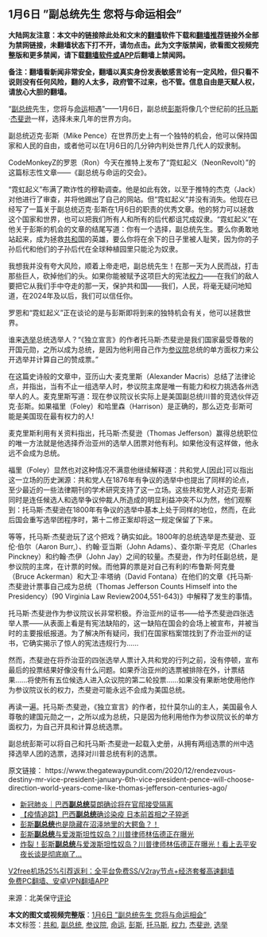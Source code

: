  <h2>1月6日 ”副总统先生 您将与命运相会”</h2> <p class="notice"><b>大陆网友注意：本文中的链接除此处和文末的<a href="https://github.com/bannedbook/fanqiang" >翻墙</a>软件下载和<a href="https://github.com/killgcd/justmysocks/blob/master/README.md">翻墙推荐</a>链接外全部为禁网链接，未翻墙状态下打不开，请勿点击。此为文字版禁闻，欲看图文视频完整版和更多禁闻，请下载<a href="https://github.com/bannedbook/fanqiang">翻墙软件或APP</a>后翻墙上禁闻网。</p><p>备注：翻墙看新闻非常安全，翻墙以真实身份发表敏感言论有一定风险，但只看不说则没有任何风险，翻的人太多，政府管不过来，也不管。信息自由是天赋人权，请放心大胆的翻墙。</b></p>  <div class="entry"> <p id="conimg">“<a href="https://www.bannedbook.org/bnews/tag/%e5%89%af%e6%80%bb%e7%bb%9f/" class="st_tag internal_tag" rel="tag" title="标签 副总统 下的日志">副总统</a>先生，您将与<a href="https://www.bannedbook.org/bnews/tag/%e5%91%bd%e8%bf%90/" class="st_tag internal_tag" rel="tag" title="标签 命运 下的日志">命运</a>相遇”——1月6日，副总统<a href="https://www.bannedbook.org/bnews/tag/%e5%bd%ad%e6%96%af/" class="st_tag internal_tag" rel="tag" title="标签 彭斯 下的日志">彭斯</a>将像几个世纪前的<a href="https://www.bannedbook.org/bnews/tag/%E6%89%98%E9%A9%AC%E6%96%AF/" class="st_tag internal_tag" rel="tag" title="标签 托马斯 下的日志">托马斯</a>·<a href="https://www.bannedbook.org/bnews/tag/%E6%9D%B0%E6%96%90%E9%80%8A/" class="st_tag internal_tag" rel="tag" title="标签 杰斐逊 下的日志">杰斐逊</a>一样，选择未来几年的世界方向。</p> <p>副总统迈克·彭斯（Mike Pence）在世界历史上有一个独特的机会，他可以保持国家和人民的自由，或者他可以在1月6日的几分钟内判处世界几代人的奴隶制。</p> <p>CodeMonkeyZ的罗恩（Ron）今天在推特上发布了“霓虹起义（NeonRevolt）”的这篇标志性文章——《副总统与命运的交会》。</p> <p>“霓虹起义”布满了欺诈性的穆勒调查。他是如此有效，以至于推特的杰克（Jack）对他进行了审查，并将他踢出了自己的网站。但“霓虹起义”并没有消失。他现在已经写了一篇关于副总统迈克·彭斯在1月6日的职责的优秀文章。他的努力可以拯救这个国家和世界，也可以把我们所有人和所有的后代都诅咒成奴隶。“霓虹起义”在他关于彭斯的机会的文章的结尾写道：你有一个选择，副总统先生。要么你勇敢地站起来，成为拯救<a href="https://www.bannedbook.org/bnews/tag/%E5%85%B1%E5%92%8C/" class="st_tag internal_tag" rel="tag" title="标签 共和 下的日志">共和</a>国的英雄，要么你将在余下的日子里被人耻笑，因为你的子孙后代和他们的子孙后代在全球种植园里只能沦为奴隶。</p>  <p>我想我并没有夸大风险，顺着上帝走吧，副总统先生！在那一天为人民而战，打击那些巨人，砍掉他们的头。如果你能被赋予这项巨大的宪法<a href="https://www.bannedbook.org/bnews/tag/%E6%9D%83%E5%8A%9B/" class="st_tag internal_tag" rel="tag" title="标签 权力 下的日志">权力</a>——在我们的敌人要把它从我们手中夺走的那一天，保护共和国——我们，人民，将毫无疑问地知道，在2024年及以后，我们可以信任你。</p> <p>罗恩和“霓虹起义”正在谈论的是与彭斯即将到来的独特机会有关，他可以拯救世界。</p> <p>谁来<a href="https://www.bannedbook.org/bnews/tag/%e9%80%89%e4%b8%be/" class="st_tag internal_tag" rel="tag" title="标签 选举 下的日志">选举</a>总统选举人？“《独立宣言》的作者托马斯·杰斐逊是我们国家最受尊敬的开国元勋，之所以成为总统，是因为他利用自己作为<a href="https://www.bannedbook.org/bnews/tag/%e5%8f%82%e8%ae%ae%e9%99%a2/" class="st_tag internal_tag" rel="tag" title="标签 参议院 下的日志">参议院</a>总统的单方面权力来公开选举并计算自己的赞成票。”</p> <p>在这篇史诗般的文章中，亚历山大·麦克里斯（Alexander Macris）总结了法律论点，并指出，当有不止一组选举人时，参议院主席是唯一有能力和权力挑选各州选举人的人。麦克里斯写道：现在参议院议长实际上是美国副总统川普的竞选伙伴迈克·彭斯。如果福里（Foley）和哈里森（Harrison）是正确的，那么迈克·彭斯可能是美国现在最有权力的人!</p>  <p>麦克里斯利用有关资料指出，托马斯·杰斐逊（Thomas Jefferson）赢得总统职位的唯一方法就是他选择乔治亚州的选举人团票对他有利。如果他没有这样做，他永远不会成为总统。</p> <p>福里（Foley）显然也对这种情况不满意他继续解释道：共和党人[因此]可以指出这一立场的历史渊源：共和党人在1876年有争议的选举中也提出了同样的论点，至少最近的一些法律期刊的学术研究支持了这一立场。这些共和党人对迈克·彭斯同时是连任候选人和选举争议仲裁人所造成的明显利益冲突不以为然，他们观察到：托马斯·杰斐逊在1800年有争议的选举中基本上处于同样的地位，然而，在此后国会重写选举团程序时，第十二修正案却将这一规定保留了下来。</p> <p>等等，托马斯·杰斐逊玩了这个把戏？确实如此。1800年的总统选举是杰斐逊、亚伦·伯尔（Aaron Burr,）、约翰·亚当斯（John Adams）、查尔斯·平克尼（Charles Pinckney）和约翰·杰伊（John Jay）之间的较量。杰斐逊，作为时任副总统，是参议院的主席，在计票的时候。而他算的票是对自己有利的!布鲁斯·阿克曼（Bruce Ackerman）和大卫·丰塔纳（David Fontana）在他们的文章《托马斯·杰斐逊计票事自己成为总统（Thomas Jefferson Counts Himself into the Presidency）(90 Virginia Law Review2004,551-643)》中解释了发生的事情。</p> <p>托马斯·杰斐逊作为参议院议长非常积极。乔治亚州的证书——给予杰斐逊四张选举人票——从表面上看是有宪法缺陷的，这一缺陷在国会的会场上被宣布，并被当时的主要报纸报道。为了解决所有疑问，我们在国家档案馆找到了乔治亚州的证书，它确实揭示了惊人的宪法违规行为……</p>  <p>然而，杰斐逊在将乔治亚的四张选举人票计入共和党的行列之前，没有停顿，宣布最后的投票结果好像没有什么问题。如果乔治亚州的选票被排除在外，计票结果……将使所有五位候选人进入众议院的第二轮投票……如果没有果断地使用他作为参议院议长的权力，杰斐逊可能永远不会成为美国总统。</p> <p>再读一遍。托马斯·杰斐逊，《独立宣言》的作者，拉什莫尔山的主人，美国最令人尊敬的建国元勋之一，之所以成为总统，只是因为他利用他作为参议院议长的单方面权力，为自己开具和计算总统选票。</p> <p>副总统彭斯可以将自己和托马斯·杰斐逊一起载入史册，从拥有两组选票的州中选择选举人团的选票，选择对川普总统有利的选票。</p> <p>原文链接： https://www.thegatewaypundit.com/2020/12/rendezvous-destiny-mr-vice-president-january-6th-vice-president-pence-will-choose-direction-world-years-come-like-thomas-jefferson-centuries-ago/</p>  <ul class='op-related-articles' title='相关阅读'> <li><a href='https://www.bannedbook.org/bnews/baitai/20201228/1456578.html' target='_blank'>新冠肺炎｜巴西<b>副总统</b>莫朗确诊将在官邸接受隔离</a></li> <li><a href='https://www.bannedbook.org/bnews/comments/20201228/1456309.html' target='_blank'>【疫情追踪】巴西<b>副总统</b>确诊染疫 日本前首相之子猝逝</a></li> <li><a href='https://www.bannedbook.org/bnews/bannedvideo/20201227/1455937.html' target='_blank'>彭斯<b>副总统</b>也是隐藏在沼泽地里的大鳄鱼？！</a></li> <li><a href='https://www.bannedbook.org/bnews/cnnews/20201227/1455830.html' target='_blank'>彭斯<b>副总统</b>与爱泼斯坦性奴岛？川普律师林伍德正在曝光</a></li> <li><a href='https://www.bannedbook.org/bnews/comments/20201227/1455585.html' target='_blank'>炸裂！彭斯<b>副总统</b>与爱泼斯坦性奴岛？川普律师林伍德正在曝光！看上去平安夜长谈是彻底崩了…</a></li> </ul> <p class="texttj"> <a href="https://www.bannedbook.org/forum23/topic22702.html" target="_blank">V2free机场25%引荐返利：全平台免费SS/V2ray节点+经济套餐高速翻墙</a><br/> <a href="https://github.com/bannedbook/fanqiang/wiki/%E7%A6%81%E9%97%BB%E7%BD%91%E5%AE%89%E5%8D%93%E7%BF%BB%E5%A2%99%E6%96%B0%E9%97%BBAPP" target="_blank">免费PC翻墙、安卓VPN翻墙APP</a></p><p> 来源：北美保守<span class='wp_keywordlink_affiliate'><a href="https://www.bannedbook.org/bnews/comments/" title="新闻评论" target="_blank">评论</a></span> </p><a name='sharetosocial'></a>       <div><b>本文的图文或视频完整版</b>：<a href='https://www.bannedbook.org/bnews/comments/20201229/1457058.html'>1月6日 ”副总统先生 您将与命运相会”</a></div>  </div><!--END ENTRY--> <div class="postfooter"> <div>本文标签：<a href="https://www.bannedbook.org/bnews/tag/%E5%85%B1%E5%92%8C/" rel="tag">共和</a>, <a href="https://www.bannedbook.org/bnews/tag/%e5%89%af%e6%80%bb%e7%bb%9f/" rel="tag">副总统</a>, <a href="https://www.bannedbook.org/bnews/tag/%e5%8f%82%e8%ae%ae%e9%99%a2/" rel="tag">参议院</a>, <a href="https://www.bannedbook.org/bnews/tag/%e5%91%bd%e8%bf%90/" rel="tag">命运</a>, <a href="https://www.bannedbook.org/bnews/tag/%e5%bd%ad%e6%96%af/" rel="tag">彭斯</a>, <a href="https://www.bannedbook.org/bnews/tag/%E6%89%98%E9%A9%AC%E6%96%AF/" rel="tag">托马斯</a>, <a href="https://www.bannedbook.org/bnews/tag/%E6%9D%83%E5%8A%9B/" rel="tag">权力</a>, <a href="https://www.bannedbook.org/bnews/tag/%E6%9D%B0%E6%96%90%E9%80%8A/" rel="tag">杰斐逊</a>, <a href="https://www.bannedbook.org/bnews/tag/%e9%80%89%e4%b8%be/" rel="tag">选举</a></div>  </div><!--END POSTFOOTER--> 
